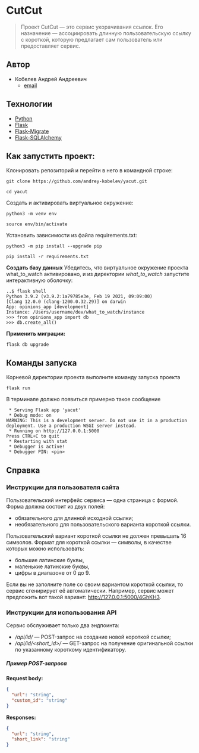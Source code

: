# CutCut
>Проект CutCut — это сервис укорачивания ссылок. Его назначение — ассоциировать длинную пользовательскую ссылку с короткой, которую предлагает сам пользователь или предоставляет сервис.

## Автор 
- Кобелев Андрей Андреевич  
    - [email](mailto:andrey.pydev@gmail.com)
  
## Технологии  
- [Python](https://www.python.org/)
- [Flask](https://flask.palletsprojects.com/en/3.0.x/)
- [Flask-Migrate](https://flask-migrate.readthedocs.io/en/latest/)
- [Flask-SQLAlchemy](https://flask-sqlalchemy.palletsprojects.com/en/3.1.x/)

## Как запустить проект: 
  
Клонировать репозиторий и перейти в него в командной строке:  
  
```  
git clone https://github.com/andrey-kobelev/yacut.git
```  
  
```  
cd yacut
```  
  
Cоздать и активировать виртуальное окружение:  
  
```  
python3 -m venv env  
```  
  
```  
source env/bin/activate  
```  
  
Установить зависимости из файла requirements.txt:  
  
```  
python3 -m pip install --upgrade pip  
```  
  
```  
pip install -r requirements.txt  
```

**Создать базу данных**
Убедитесь, что виртуальное окружение проекта what_to_watch активировано, и из директории _what_to_watch_ запустите интерактивную оболочку:

```
..$ flask shell
Python 3.9.2 (v3.9.2:1a79785e3e, Feb 19 2021, 09:09:00) 
[Clang 12.0.0 (clang-1200.0.32.29)] on darwin
App: opinions_app [development]
Instance: /Users/username/dev/what_to_watch/instance
>>> from opinions_app import db
>>> db.create_all()
```

**Применить миграции:**

```
flask db upgrade
```

## Команды запуска

Корневой директории проекта выполните команду запуска проекта

```
flask run
```

В терминале должно появиться примерно такое сообщение

```
 * Serving Flask app 'yacut'
 * Debug mode: on
WARNING: This is a development server. Do not use it in a production deployment. Use a production WSGI server instead.
 * Running on http://127.0.0.1:5000
Press CTRL+C to quit
 * Restarting with stat
 * Debugger is active!
 * Debugger PIN: <pin>

```


## Справка

### Инструкции для пользователя сайта

Пользовательский интерфейс сервиса — одна страница с формой. Форма должна состоит из двух полей:

- обязательного для длинной исходной ссылки;
- необязательного для пользовательского варианта короткой ссылки.

Пользовательский вариант короткой ссылки не должен превышать 16 символов.
Формат для короткой ссылки — символы, в качестве которых можно использовать:

- большие латинские буквы,
- маленькие латинские буквы,
- цифры в диапазоне от 0 до 9.

Если вы не заполните поле со своим вариантом короткой ссылки, то сервис сгенирирует её автоматически. Например, сервис может предложить вот такой вариант: http://127.0.0.1:5000/4GhKH3.


### Инструкции для использования API

Сервис обслуживает только два эндпоинта:

- _/api/id/_ — POST-запрос на создание новой короткой ссылки;
- _/api/id/<short_id>/_ — GET-запрос на получение оригинальной ссылки по указанному короткому идентификатору.

##### Пример POST-запроса

**Request body:**

```json
{
  "url": "string",
  "custom_id": "string"
}
```

**Responses:**

```json
{
  "url": "string",
  "short_link": "string"
}
```